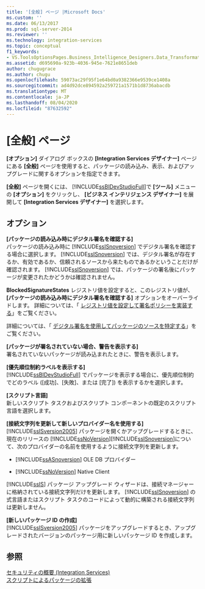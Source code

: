 ```yaml
---
title: '[全般] ページ |Microsoft Docs'
ms.custom: ''
ms.date: 06/13/2017
ms.prod: sql-server-2014
ms.reviewer: ''
ms.technology: integration-services
ms.topic: conceptual
f1_keywords:
- VS.ToolsOptionsPages.Business_Intelligence_Designers.Data_Transformation_Designers.General
ms.assetid: d695690a-923b-4036-945e-7621e8651deb
author: chugugrace
ms.author: chugu
ms.openlocfilehash: 59073ac29f95f1e64bd0a9382366e9539ce1408a
ms.sourcegitcommit: ad4d92dce894592a259721a1571b1d8736abacdb
ms.translationtype: MT
ms.contentlocale: ja-JP
ms.lasthandoff: 08/04/2020
ms.locfileid: "87632592"
---
```

# <a name="general-page"></a>[全般] ページ
  **[オプション]** ダイアログ ボックスの **[Integration Services デザイナー]** ページにある **[全般]** ページを使用すると、パッケージの読み込み、表示、およびアップグレードに関するオプションを指定できます。  
  
 **[全般]** ページを開くには、 [!INCLUDE[ssBIDevStudioFull](../includes/ssbidevstudiofull-md.md)]で **[ツール]** メニューの **[オプション]** をクリックし、 **[ビジネス インテリジェンス デザイナー]** を展開して **[Integration Services デザイナー]** を選択します。  
  
## <a name="options"></a>オプション  
 **[パッケージの読み込み時にデジタル署名を確認する]**  
 パッケージの読み込み時に [!INCLUDE[ssISnoversion](../includes/ssisnoversion-md.md)] でデジタル署名を確認する場合に選択します。 [!INCLUDE[ssISnoversion](../includes/ssisnoversion-md.md)] では、デジタル署名が存在するか、有効であるか、信頼されるソースから来たものであるかということだけが確認されます。 [!INCLUDE[ssISnoversion](../includes/ssisnoversion-md.md)] では、パッケージの署名後にパッケージが変更されたかどうかは確認されません。  
  
 **BlockedSignatureStates** レジストリ値を設定すると、このレジストリ値が、 **[パッケージの読み込み時にデジタル署名を確認する]** オプションをオーバーライドします。 詳細については、「 [レジストリ値を設定して署名ポリシーを実装する](implement-a-signing-policy-by-setting-a-registry-value.md)」をご覧ください。  
  
 詳細については、「 [デジタル署名を使用してパッケージのソースを特定する](security/identify-the-source-of-packages-with-digital-signatures.md)」をご覧ください。  
  
 **[パッケージが署名されていない場合、警告を表示する]**  
 署名されていないパッケージが読み込まれたときに、警告を表示します。  
  
 **[優先順位制約ラベルを表示する]**  
 [!INCLUDE[ssBIDevStudioFull](../includes/ssbidevstudiofull-md.md)] でパッケージを表示する場合に、優先順位制約でどのラベル ([成功]、[失敗]、または [完了]) を表示するかを選択します。  
  
 **[スクリプト言語]**  
 新しいスクリプト タスクおよびスクリプト コンポーネントの既定のスクリプト言語を選択します。  
  
 **[接続文字列を更新して新しいプロバイダー名を使用する]**  
 [!INCLUDE[ssISversion2005](../includes/ssisversion2005-md.md)] パッケージを開くかアップグレードするときに、現在のリリースの [!INCLUDE[ssNoVersion](../includes/ssnoversion-md.md)][!INCLUDE[ssISnoversion](../includes/ssisnoversion-md.md)]について、次のプロバイダーの名前を使用するように接続文字列を更新します。  
  
-   [!INCLUDE[ssASnoversion](../includes/ssasnoversion-md.md)] OLE DB プロバイダー  
  
-   [!INCLUDE[ssNoVersion](../includes/ssnoversion-md.md)] Native Client  
  
 [!INCLUDE[ssIS](../includes/ssis-md.md)] パッケージ アップグレード ウィザードは、接続マネージャーに格納されている接続文字列だけを更新します。 [!INCLUDE[ssISnoversion](../includes/ssisnoversion-md.md)] の式言語またはスクリプト タスクのコードによって動的に構築される接続文字列は更新しません。  
  
 **[新しいパッケージ ID の作成]**  
 [!INCLUDE[ssISversion2005](../includes/ssisversion2005-md.md)] パッケージをアップグレードするとき、アップグレードされたバージョンのパッケージ用に新しいパッケージ ID を作成します。  
  
## <a name="see-also"></a>参照  
 [セキュリティの概要 &#40;Integration Services&#41;](security/security-overview-integration-services.md)   
 [スクリプトによるパッケージの拡張](extending-packages-scripting/extending-packages-with-scripting.md)  
  
  
